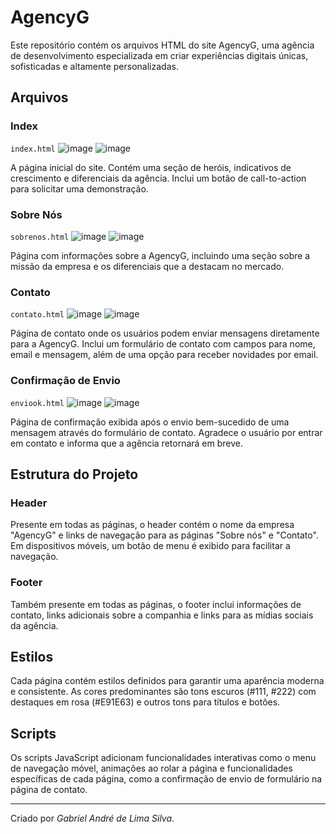 # AgencyG

Este repositório contém os arquivos HTML do site AgencyG, uma agência de desenvolvimento especializada em criar experiências digitais únicas, sofisticadas e altamente personalizadas.

## Arquivos

### Index
`index.html`
![image](https://github.com/gabrielandre-math/AcademiaJava/assets/60861872/0e90aab3-5361-4c60-8a14-f6f4384bde28)
![image](https://github.com/gabrielandre-math/AcademiaJava/assets/60861872/fbaa819e-f51e-4ace-b7ec-d43b7e0a1f77)

A página inicial do site. Contém uma seção de heróis, indicativos de crescimento e diferenciais da agência. Inclui um botão de call-to-action para solicitar uma demonstração.

### Sobre Nós
`sobrenos.html`
![image](https://github.com/gabrielandre-math/AcademiaJava/assets/60861872/be202c50-e143-474b-a77e-8265df5843bf)
![image](https://github.com/gabrielandre-math/AcademiaJava/assets/60861872/89ce0137-5b4e-4137-9f4a-d3ea55e78307)

Página com informações sobre a AgencyG, incluindo uma seção sobre a missão da empresa e os diferenciais que a destacam no mercado.

### Contato
`contato.html`
![image](https://github.com/gabrielandre-math/AcademiaJava/assets/60861872/0f8482cf-834a-4430-b602-39f3d5ba9949)
![image](https://github.com/gabrielandre-math/AcademiaJava/assets/60861872/a507cf8a-44da-4d1c-820a-dc0debb6b1f2)

Página de contato onde os usuários podem enviar mensagens diretamente para a AgencyG. Inclui um formulário de contato com campos para nome, email e mensagem, além de uma opção para receber novidades por email.

### Confirmação de Envio
`enviook.html`
![image](https://github.com/gabrielandre-math/AcademiaJava/assets/60861872/4e9d51c0-e60d-4e94-9e47-2a3c71ab2a09)
![image](https://github.com/gabrielandre-math/AcademiaJava/assets/60861872/cf958148-564f-4643-a648-11e9122d32e6)

Página de confirmação exibida após o envio bem-sucedido de uma mensagem através do formulário de contato. Agradece o usuário por entrar em contato e informa que a agência retornará em breve.

## Estrutura do Projeto

### Header
Presente em todas as páginas, o header contém o nome da empresa "AgencyG" e links de navegação para as páginas "Sobre nós" e "Contato". Em dispositivos móveis, um botão de menu é exibido para facilitar a navegação.

### Footer
Também presente em todas as páginas, o footer inclui informações de contato, links adicionais sobre a companhia e links para as mídias sociais da agência.

## Estilos
Cada página contém estilos definidos para garantir uma aparência moderna e consistente. As cores predominantes são tons escuros (#111, #222) com destaques em rosa (#E91E63) e outros tons para títulos e botões.

## Scripts
Os scripts JavaScript adicionam funcionalidades interativas como o menu de navegação móvel, animações ao rolar a página e funcionalidades específicas de cada página, como a confirmação de envio de formulário na página de contato.

---

Criado por _Gabriel André de Lima Silva_.

